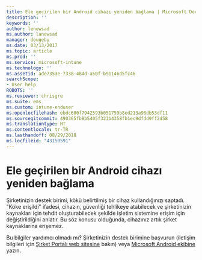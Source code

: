 ```yaml
---
title: Ele geçirilen bir Android cihazı yeniden bağlama | Microsoft Docs
description: ''
keywords: ''
author: lenewsad
ms.author: lanewsad
manager: dougeby
ms.date: 03/13/2017
ms.topic: article
ms.prod: ''
ms.service: microsoft-intune
ms.technology: ''
ms.assetid: ade7353e-7338-484d-a50f-b91146d5fc46
searchScope:
- User help
ROBOTS: ''
ms.reviewer: chrisgre
ms.suite: ems
ms.custom: intune-enduser
ms.openlocfilehash: ebdc600f7942593b051759b8ed213a98db53df11
ms.sourcegitcommit: 490365fb8b5405f323b4358fb1ec9dfdd9ff2d58
ms.translationtype: HT
ms.contentlocale: tr-TR
ms.lasthandoff: 08/29/2018
ms.locfileid: "43150591"
---
```

# <a name="how-to-reconnect-a-compromised-android-device"></a>Ele geçirilen bir Android cihazı yeniden bağlama

Şirketinizin destek birimi, kökü belirtilmiş bir cihaz kullandığınızı saptadı. "Köke erişildi" ifadesi, cihazın, güvenliği tehlikeye atabilecek ve şirketinizin kaynakları için tehdit oluşturabilecek şekilde işletim sistemine erişim için değiştirildiğini anlatır. Bu söz konusu olduğunda, cihazınız artık şirket kaynaklarına erişemez.

Bu bilgiler yardımcı olmadı mı? Şirketinizin destek birimine başvurun (iletişim bilgileri için [Şirket Portalı web sitesine](https://go.microsoft.com/fwlink/?linkid=2010980) bakın) veya <a href="mailto:wintunedroidfbk@microsoft.com?subject=I'm having trouble with a rooted device&body=Describe the issue you're experiencing here.">Microsoft Android ekibine</a> yazın.
